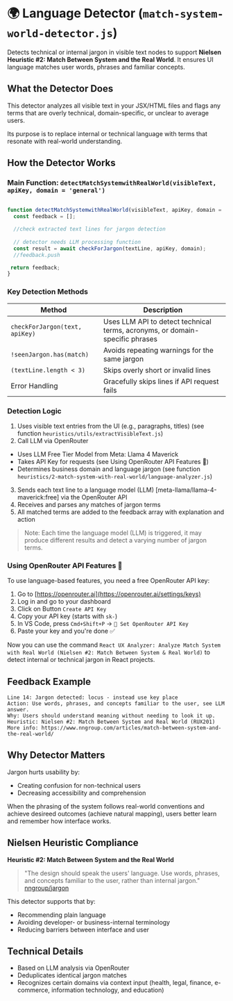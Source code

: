 # 🌍 Language Detector (`match-system-world-detector.js`)

Detects technical or internal jargon in visible text nodes to support **Nielsen Heuristic #2: Match Between System and the Real World**. It ensures UI language matches user words, phrases and familiar concepts.

## What the Detector Does
This detector analyzes all visible text in your JSX/HTML files and flags any terms that are overly technical, domain-specific, or unclear to average users.

Its purpose is to replace internal or technical language with terms that resonate with real-world understanding.

## How the Detector Works

### Main Function: `detectMatchSystemwithRealWorld(visibleText, apiKey, domain = 'general')`
```javascript

function detectMatchSystemwithRealWorld(visibleText, apiKey, domain = 'general') {
  const feedback = [];

  //check extracted text lines for jargon detection
  
  // detector needs LLM processing function
  const result = await checkForJargon(textLine, apiKey, domain);
  //feedback.push

 return feedback;
}
```

### Key Detection Methods
| Method | Description |
|--------|-------------|
| `checkForJargon(text, apiKey)` | Uses LLM API to detect technical terms, acronyms, or domain-specific phrases |
| `!seenJargon.has(match)` | Avoids repeating warnings for the same jargon |
| `(textLine.length < 3)` | Skips overly short or invalid lines |
| Error Handling | Gracefully skips lines if API request fails |

### Detection Logic
1. Uses visible text entries from the UI (e.g., paragraphs, titles) (see function `heuristics/utils/extractVisibleText.js`)
2. Call LLM via OpenRouter
- Uses LLM Free Tier Model from Meta: Llama 4 Maverick
- Takes API Key for requests (see Using OpenRouter API Features 🔐)
- Determines business domain and language jargon (see function `heuristics/2-match-system-with-real-world/language-analyzer.js`)
3. Sends each text line to a language model (LLM) [meta-llama/llama-4-maverick:free] via the OpenRouter API
4. Receives and parses any matches of jargon terms
5. All matched terms are added to the feedback array with explanation and action

> Note: Each time the language model (LLM) is triggered, it may produce different results and detect a varying number of jargon terms.

### Using OpenRouter API Features 🔐

To use language-based features, you need a free OpenRouter API key:

1. Go to [https://openrouter.ai](https://openrouter.ai/settings/keys)
2. Log in and go to your dashboard
3. Click on Button `Create API Key`
4. Copy your API key (starts with `sk-`)
5. In VS Code, press `Cmd+Shift+P` → `🔑 Set OpenRouter API Key`
6. Paste your key and you're done ✅

Now you can use the command `React UX Analyzer: Analyze Match System with Real World (Nielsen #2: Match Between System & Real World)` to detect internal or technical jargon in React projects.

## Feedback Example
```
Line 14: Jargon detected: locus - instead use key place
Action: Use words, phrases, and concepts familiar to the user, see LLM answer.
Why: Users should understand meaning without needing to look it up.
Heuristic: Nielsen #2: Match Between System and Real World (RUX201)
More info: https://www.nngroup.com/articles/match-between-system-and-the-real-world/
```

## Why Detector Matters
Jargon hurts usability by:
- Creating confusion for non-technical users
- Decreasing accessibility and comprehension

When the phrasing of the system follows real-world conventions and achieve desireed outcomes (achieve natural mapping), users better learn and remember how interface works. 

## Nielsen Heuristic Compliance

**Heuristic #2: Match Between System and the Real World**
> "The design should speak the users' language. Use words, phrases, and concepts familiar to the user, rather than internal jargon." [nngroup/jargon](https://www.nngroup.com/articles/ten-usability-heuristics/)

This detector supports that by:
- Recommending plain language
- Avoiding developer- or business-internal terminology
- Reducing barriers between interface and user

## Technical Details
- Based on LLM analysis via OpenRouter
- Deduplicates identical jargon matches
- Recognizes certain domains via context input (health, legal, finance, e-commerce, information technology, and education) 